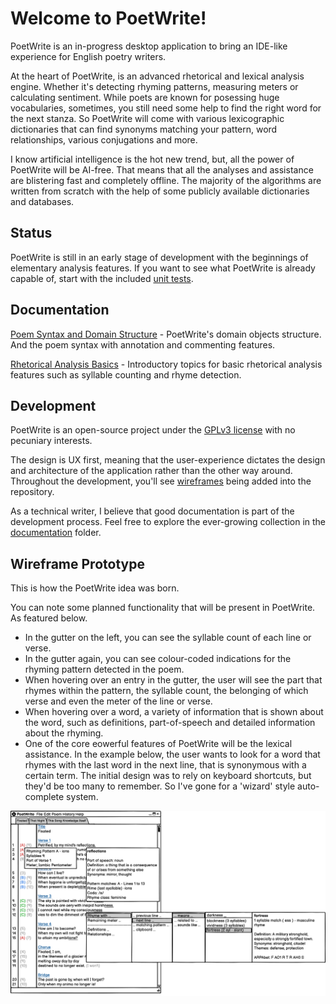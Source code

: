 # Welcome to PoetWrite!

PoetWrite is an in-progress desktop application to bring an IDE-like experience for English poetry writers. 

At the heart of PoetWrite, is an advanced rhetorical and lexical analysis engine. Whether it's detecting rhyming patterns, measuring meters or calculating sentiment. While poets are known for posessing huge vocabularies, sometimes, you still need some help to find the right word for the next stanza. So PoetWrite will come with various lexicographic dictionaries that can find synonyms matching your pattern, word relationships, various conjugations and more.

I know artificial intelligence is the hot new trend, but, all the power of PoetWrite will be AI-free. That means that all the analyses and assistance are blistering fast and completely offline. The majority of the algorithms are written from scratch with the help of some publicly available dictionaries and databases.

## Status
PoetWrite is still in an early stage of development with the beginnings of elementary analysis features. If you want to see what PoetWrite is already capable of, start with the included [unit tests](/src/test/java/net/cdahmedeh/poetwrite/test/).

## Documentation

[Poem Syntax and Domain Structure](/docs/poem-syntax-and-domain-structure.md) - PoetWrite's domain objects structure. And the poem syntax with annotation and commenting features.

[Rhetorical Analysis Basics](/docs/rhetoric-analysis-basics.md) - Introductory topics for basic rhetorical analysis features such as syllable counting and rhyme detection.

## Development

PoetWrite is an open-source project under the [GPLv3 license](/LICENSE.md) with no pecuniary interests.

The design is UX first, meaning that the user-experience dictates the design and architecture of the application rather than the other way around. Throughout the development, you'll see [wireframes](/docs/ux-wireframes.md) being added into the repository. 

As a technical writer, I believe that good documentation is part of the development process. Feel free to explore the ever-growing collection in the [documentation](/docs/) folder.

## Wireframe Prototype
This is how the PoetWrite idea was born.

You can note some planned functionality that will be present in PoetWrite. As featured below.

- In the gutter on the left, you can see the syllable count of each line or verse.
- In the gutter again, you can see colour-coded indications for the rhyming pattern detected in the poem.
- When hovering over an entry in the gutter, the user will see the part that rhymes within the pattern, the syllable count, the belonging of which verse and even the meter of the line or verse.
- When hovering over a word, a variety of information that is shown about the word, such as definitions, part-of-speech and detailed information about the rhyming.
- One of the core eowerful features of PoetWrite will be the lexical assistance. In the example below, the user wants to look for a word that rhymes with the last word in the next line, that is synonymous with a certain term. The initial design was to rely on keyboard shortcuts, but they'd be too many to remember. So I've gone for a 'wizard' style auto-complete system. 

![PoetWrite Main Screen Prototype](./assets/main-screen-prototype.png)

